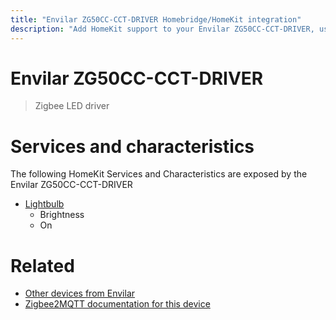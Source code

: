 ```yaml
---
title: "Envilar ZG50CC-CCT-DRIVER Homebridge/HomeKit integration"
description: "Add HomeKit support to your Envilar ZG50CC-CCT-DRIVER, using Homebridge, Zigbee2MQTT and homebridge-z2m."
---
```

<!---
This file has been GENERATED using src/docgen/docgen.ts
DO NOT EDIT THIS FILE MANUALLY!
-->
# Envilar ZG50CC-CCT-DRIVER
> Zigbee LED driver


# Services and characteristics
The following HomeKit Services and Characteristics are exposed by
the Envilar ZG50CC-CCT-DRIVER

* [Lightbulb](../../light.md)
  * Brightness
  * On


# Related
* [Other devices from Envilar](../index.md#envilar)
* [Zigbee2MQTT documentation for this device](https://www.zigbee2mqtt.io/devices/ZG50CC-CCT-DRIVER.html)
